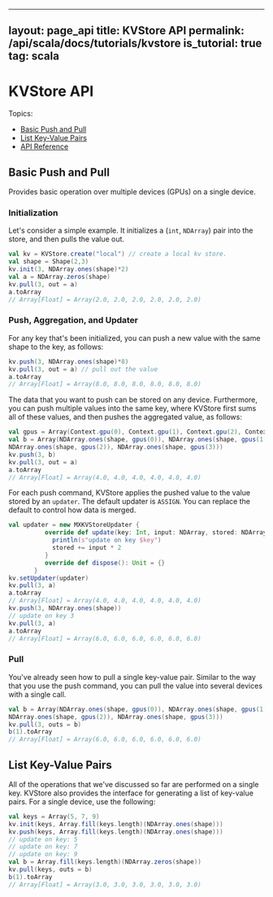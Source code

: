 <!--- Licensed to the Apache Software Foundation (ASF) under one -->
<!--- or more contributor license agreements.  See the NOTICE file -->
<!--- distributed with this work for additional information -->
<!--- regarding copyright ownership.  The ASF licenses this file -->
<!--- to you under the Apache License, Version 2.0 (the -->
<!--- "License"); you may not use this file except in compliance -->
<!--- with the License.  You may obtain a copy of the License at -->

<!---   http://www.apache.org/licenses/LICENSE-2.0 -->

<!--- Unless required by applicable law or agreed to in writing, -->
<!--- software distributed under the License is distributed on an -->
<!--- "AS IS" BASIS, WITHOUT WARRANTIES OR CONDITIONS OF ANY -->
<!--- KIND, either express or implied.  See the License for the -->
<!--- specific language governing permissions and limitations -->
<!--- under the License. -->
---
layout: page_api
title: KVStore API
permalink: /api/scala/docs/tutorials/kvstore
is_tutorial: true
tag: scala
---

# KVStore API

Topics:
* [Basic Push and Pull](#basic-push-and-pull)
* [List Key-Value Pairs](#list-key-value-pairs)
* [API Reference](http://mxnet.incubator.apache.org/api/scala/docs/index.html#org.apache.mxnet.KVStore)


## Basic Push and Pull

Provides basic operation over multiple devices (GPUs) on a single device.

### Initialization

Let's consider a simple example. It initializes
a (`int`, `NDArray`) pair into the store, and then pulls the value out.

```scala
val kv = KVStore.create("local") // create a local kv store.
val shape = Shape(2,3)
kv.init(3, NDArray.ones(shape)*2)
val a = NDArray.zeros(shape)
kv.pull(3, out = a)
a.toArray
// Array[Float] = Array(2.0, 2.0, 2.0, 2.0, 2.0, 2.0)
```

### Push, Aggregation, and Updater

For any key that's been initialized, you can push a new value with the same shape to the key, as follows:

```scala
kv.push(3, NDArray.ones(shape)*8)
kv.pull(3, out = a) // pull out the value
a.toArray
// Array[Float] = Array(8.0, 8.0, 8.0, 8.0, 8.0, 8.0)
```

The data that you want to push can be stored on any device. Furthermore, you can push multiple
values into the same key, where KVStore first sums all of these
values, and then pushes the aggregated value, as follows:

```scala
val gpus = Array(Context.gpu(0), Context.gpu(1), Context.gpu(2), Context.gpu(3))
val b = Array(NDArray.ones(shape, gpus(0)), NDArray.ones(shape, gpus(1)), \
NDArray.ones(shape, gpus(2)), NDArray.ones(shape, gpus(3)))
kv.push(3, b)
kv.pull(3, out = a)
a.toArray
// Array[Float] = Array(4.0, 4.0, 4.0, 4.0, 4.0, 4.0)
```

For each push command, KVStore applies the pushed value to the value stored by an
`updater`. The default updater is `ASSIGN`. You can replace the default to
control how data is merged.

```scala
val updater = new MXKVStoreUpdater {
          override def update(key: Int, input: NDArray, stored: NDArray): Unit = {
            println(s"update on key $key")
            stored += input * 2
          }
          override def dispose(): Unit = {}
       }
kv.setUpdater(updater)
kv.pull(3, a)
a.toArray
// Array[Float] = Array(4.0, 4.0, 4.0, 4.0, 4.0, 4.0)
kv.push(3, NDArray.ones(shape))
// update on key 3
kv.pull(3, a)
a.toArray
// Array[Float] = Array(6.0, 6.0, 6.0, 6.0, 6.0, 6.0)
```

### Pull

You've already seen how to pull a single key-value pair. Similar to the way that you use the push command, you can
pull the value into several devices with a single call.

```scala
val b = Array(NDArray.ones(shape, gpus(0)), NDArray.ones(shape, gpus(1)),\
NDArray.ones(shape, gpus(2)), NDArray.ones(shape, gpus(3)))
kv.pull(3, outs = b)
b(1).toArray
// Array[Float] = Array(6.0, 6.0, 6.0, 6.0, 6.0, 6.0)
```

## List Key-Value Pairs

All of the operations that we've discussed so far are performed on a single key. KVStore also provides
the interface for generating a list of key-value pairs. For a single device, use the following:

```scala
val keys = Array(5, 7, 9)
kv.init(keys, Array.fill(keys.length)(NDArray.ones(shape)))
kv.push(keys, Array.fill(keys.length)(NDArray.ones(shape)))
// update on key: 5
// update on key: 7
// update on key: 9
val b = Array.fill(keys.length)(NDArray.zeros(shape))
kv.pull(keys, outs = b)
b(1).toArray
// Array[Float] = Array(3.0, 3.0, 3.0, 3.0, 3.0, 3.0)
```
